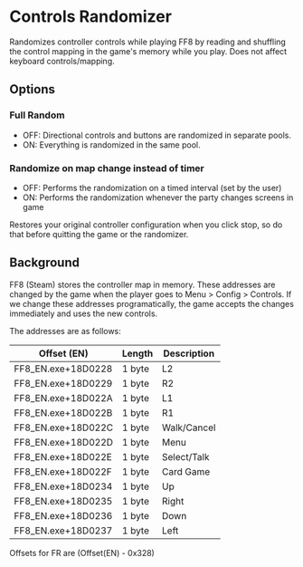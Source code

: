 ﻿# Controls Randomizer

Randomizes controller controls while playing FF8 by reading and shuffling the control mapping in the game's memory while you play.
Does not affect keyboard controls/mapping.

## Options

### Full Random
* OFF: Directional controls and buttons are randomized in separate pools.
* ON: Everything is randomized in the same pool.

### Randomize on map change instead of timer
* OFF: Performs the randomization on a timed interval (set by the user)
* ON: Performs the randomization whenever the party changes screens in game

Restores your original controller configuration when you click stop, so do that before quitting the game or the randomizer.

## Background
FF8 (Steam) stores the controller map in memory. These addresses are changed by the game when the player goes to Menu > Config > Controls.  If we change these addresses programatically, the game accepts the changes immediately and uses the new controls.


The addresses are as follows:

|Offset (EN)|Length|Description|
|----|----|----|
|FF8_EN.exe+18D0228|1 byte|L2|
|FF8_EN.exe+18D0229|1 byte|R2|
|FF8_EN.exe+18D022A|1 byte|L1|
|FF8_EN.exe+18D022B|1 byte|R1|
|FF8_EN.exe+18D022C|1 byte|Walk/Cancel|
|FF8_EN.exe+18D022D|1 byte|Menu|
|FF8_EN.exe+18D022E|1 byte|Select/Talk|
|FF8_EN.exe+18D022F|1 byte|Card Game|
|FF8_EN.exe+18D0234|1 byte|Up|
|FF8_EN.exe+18D0235|1 byte|Right|
|FF8_EN.exe+18D0236|1 byte|Down|
|FF8_EN.exe+18D0237|1 byte|Left|

Offsets for FR are (Offset(EN) - 0x328)